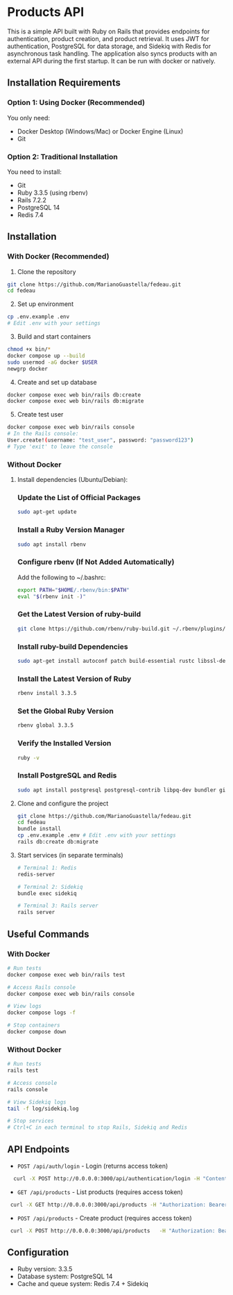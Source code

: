 # Products API

This is a simple API built with Ruby on Rails that provides endpoints for authentication, product creation, and product retrieval. It uses JWT for authentication, PostgreSQL for data storage, and Sidekiq with Redis for asynchronous task handling. The application also syncs products with an external API during the first startup. It can be run with docker or natively.

## Installation Requirements

### Option 1: Using Docker (Recommended)

You only need:

- Docker Desktop (Windows/Mac) or Docker Engine (Linux)
- Git

### Option 2: Traditional Installation

You need to install:

- Git
- Ruby 3.3.5 (using rbenv)
- Rails 7.2.2
- PostgreSQL 14
- Redis 7.4

## Installation

### With Docker (Recommended)

1. Clone the repository

```bash
git clone https://github.com/MarianoGuastella/fedeau.git
cd fedeau
```

2. Set up environment

```bash
cp .env.example .env
# Edit .env with your settings
```

3. Build and start containers

```bash
chmod +x bin/*
docker compose up --build
sudo usermod -aG docker $USER
newgrp docker
```

4. Create and set up database

```bash
docker compose exec web bin/rails db:create
docker compose exec web bin/rails db:migrate
```

5. Create test user

```bash
docker compose exec web bin/rails console
# In the Rails console:
User.create!(username: "test_user", password: "password123")
# Type 'exit' to leave the console
```

### Without Docker

1. Install dependencies (Ubuntu/Debian):

   ### Update the List of Official Packages

   ```bash
   sudo apt-get update
   ```

   ### Install a Ruby Version Manager

   ```bash
   sudo apt install rbenv
   ```

   ### Configure rbenv (If Not Added Automatically)

   Add the following to ~/.bashrc:

   ```bash
   export PATH="$HOME/.rbenv/bin:$PATH"
   eval "$(rbenv init -)"
   ```

   ### Get the Latest Version of ruby-build

   ```bash
   git clone https://github.com/rbenv/ruby-build.git ~/.rbenv/plugins/ruby-build
   ```

   ### Install ruby-build Dependencies

   ```bash
   sudo apt-get install autoconf patch build-essential rustc libssl-dev libyaml-dev libreadline6-dev zlib1g-dev libgmp-dev libncurses5-dev libffi-dev libgdbm6 libgdbm-dev libdb-dev uuid-dev
   ```

   ### Install the Latest Version of Ruby

   ```bash
   rbenv install 3.3.5
   ```

   ### Set the Global Ruby Version

   ```bash
   rbenv global 3.3.5
   ```

   ### Verify the Installed Version

   ```bash
   ruby -v
   ```

   ### Install PostgreSQL and Redis

   ```bash
   sudo apt install postgresql postgresql-contrib libpq-dev bundler git redis-server
   ```

2. Clone and configure the project

   ```bash
   git clone https://github.com/MarianoGuastella/fedeau.git
   cd fedeau
   bundle install
   cp .env.example .env # Edit .env with your settings
   rails db:create db:migrate
   ```

3. Start services (in separate terminals)

   ```bash
   # Terminal 1: Redis
   redis-server

   # Terminal 2: Sidekiq
   bundle exec sidekiq

   # Terminal 3: Rails server
   rails server
   ```

## Useful Commands

### With Docker

```bash
# Run tests
docker compose exec web bin/rails test

# Access Rails console
docker compose exec web bin/rails console

# View logs
docker compose logs -f

# Stop containers
docker compose down
```

### Without Docker

```bash
# Run tests
rails test

# Access console
rails console

# View Sidekiq logs
tail -f log/sidekiq.log

# Stop services
# Ctrl+C in each terminal to stop Rails, Sidekiq and Redis
```

## API Endpoints

- `POST /api/auth/login` - Login (returns access token)

```bash
  curl -X POST http://0.0.0.0:3000/api/authentication/login -H "Content-Type: application/json" -d '{"username": "test_user", "password": "password123"}'
```

- `GET /api/products` - List products (requires access token)

```bash
 curl -X GET http://0.0.0.0:3000/api/products -H "Authorization: Bearer your_token"
```

- `POST /api/products` - Create product (requires access token)

```bash
 curl -X POST http://0.0.0.0:3000/api/products   -H "Authorization: Bearer your_token"   -H "Content-Type: application/json"   -d '{"name": "Orange"}'
```

## Configuration

- Ruby version: 3.3.5
- Database system: PostgreSQL 14
- Cache and queue system: Redis 7.4 + Sidekiq
